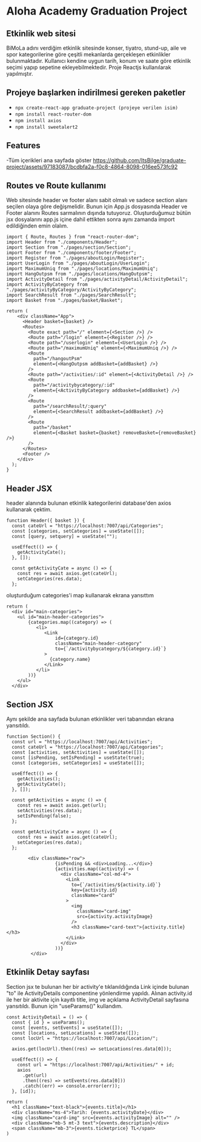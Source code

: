 # Aloha Academy Graduation Project 
## Etkinlik web sitesi
BiMoLa adını verdiğim etkinlik sitesinde konser, tiyatro, stund-up, aile ve spor kategorilerine göre çeşitli mekanlarda gerçekleşen etkinlikler bulunmaktadır. Kullanıcı kendine uygun tarih, konum ve saate göre etkinlik seçimi yapıp sepetine ekleyebilmektedir. Proje Reactjs kullanılarak yapılmıştır.
## Projeye başlarken indirilmesi gereken paketler
- `npx create-react-app graduate-project (projeye verilen isim)`
- `npm install react-router-dom`
- `npm install axios`
- `npm install sweetalert2`
## Features
-Tüm içerikleri ana sayfada göster
https://github.com/ItsBilge/graduate-project/assets/97183087/bcdbfa2a-f0c8-4864-8098-016ee573fc92
## Routes ve Route kullanımı
Web sitesinde header ve footer alanı sabit olmalı ve sadece section alanı seçilen olaya göre değişmelidir. Bunun için App.js dosyasında Header ve Footer alanını Routes sarmalının dışında tutuyoruz. Oluşturduğumuz bütün jsx dosyalarını app.js içine dahil ettikten sonra aynı zamanda import edildiğinden emin olalım.
```
import { Route, Routes } from "react-router-dom";
import Header from "./components/Header";
import Section from "./pages/section/Section";
import Footer from "./components/footer/Footer";
import Register from "./pages/aboutLogin/Register";
import UserLogin from "./pages/aboutLogin/UserLogin";
import MaximumUniq from "./pages/locations/MaximumUniq";
import HangOutpsm from "./pages/locations/HangOutpsm";
import ActivityDetail from "./pages/activityDetail/ActivityDetail";
import ActivityByCategory from "./pages/activityByCategory/ActivityByCategory";
import SearchResult from "./pages/SearchResult";
import Basket from "./pages/basket/Basket";

return (
    <div className="App">
      <Header basket={basket} />
      <Routes>
        <Route exact path="/" element={<Section />} />
        <Route path="/login" element={<Register />} />
        <Route path="/userlogin" element={<UserLogin />} />
        <Route path="/maximumUniq" element={<MaximumUniq />} />
        <Route
          path="/hangoutPsm"
          element={<HangOutpsm addBasket={addBasket} />}
        />
        <Route path="/activities/:id" element={<ActivityDetail />} />
        <Route
          path="/activitybycategory/:id"
          element={<ActivityByCategory addbasket={addBasket} />}
        />
        <Route
          path="/searchResult/:query"
          element={<SearchResult addbasket={addBasket} />}
        />
        <Route
          path="/basket"
          element={<Basket basket={basket} removeBasket={removeBasket} />}
        />
      </Routes>
      <Footer />
    </div>
  );
}
```
## Header JSX
header alanında bulunan etkinlik kategorilerini database'den axios kullanarak çektim.
```
function Header({ basket }) {
  const cateUrl = "https://localhost:7007/api/Categories";
  const [categories, setCategories] = useState([]);
  const [query, setquery] = useState("");

  useEffect(() => {
    getActivityCate();
  }, []);

  const getActivityCate = async () => {
    const res = await axios.get(cateUrl);
    setCategories(res.data);
  };
```
oluşturduğum categories'i map kullanarak ekrana yansıttım
```
return (
  <div id="main-categories">
    <ul id="main-header-categories">
        {categories.map((category) => (
           <li>
              <Link
                  id={category.id}
                  className="main-header-category"
                  to={`/activitybycategory/${category.id}`}
              >
                {category.name}
              </Link>
           </li>
        ))}
    </ul>
  </div>
```
## Section JSX
Aynı şekilde ana sayfada bulunan etkinlikler veri tabanından ekrana yansıtıldı.
```
function Section() {
  const url = "https://localhost:7007/api/Activities";
  const cateUrl = "https://localhost:7007/api/Categories";
  const [activities, setActivities] = useState([]);
  const [isPending, setIsPending] = useState(true);
  const [categories, setCategories] = useState([]);

  useEffect(() => {
    getActivities();
    getActivityCate();
  }, []);

  const getActivities = async () => {
    const res = await axios.get(url);
    setActivities(res.data);
    setIsPending(false);
  };

  const getActivityCate = async () => {
    const res = await axios.get(cateUrl);
    setCategories(res.data);
  };
```
```
        <div className="row">
                  {isPending && <div>Loading...</div>}
                  {activities.map((activity) => (
                    <div className="col-md-4">
                      <Link
                        to={`/activities/${activity.id}`}
                        key={activity.id}
                        className="card"
                      >
                        <img
                          className="card-img"
                          src={activity.activityImage}
                        />
                        <h3 className="card-text">{activity.title}</h3>
                      </Link>
                    </div>
                  ))}
         </div>
```
## Etkinlik Detay sayfası
Section jsx te bulunan her bir activity'e tıklanıldığında Link içinde bulunan "to" ile ActivityDetails componentine yönlendirme yapıldı. Alınan activity.id ile her bir aktivite için kayıtlı title, img ve açıklama ActivityDetail sayfasına yansıtıldı. Bunun için "useParams()" kullandım.
```
const ActivityDetail = () => {
  const { id } = useParams();
  const [events, setEvents] = useState([]);
  const [locations, setLocations] = useState([]);
  const locUrl = "https://localhost:7007/api/Location/";

  axios.get(locUrl).then((res) => setLocations(res.data[0]));

  useEffect(() => {
    const url = "https://localhost:7007/api/Activities/" + id;
    axios
      .get(url)
      .then((res) => setEvents(res.data[0]))
      .catch((err) => console.error(err));
  }, [id]);
```
```
return (
  <h1 className="text-black">{events.title}</h1>
  <div className="ms-4">Tarih: {events.activityDate}</div>
  <img className="card-img" src={events.activityImage} alt="" />
  <div className="mb-5 mt-3 text">{events.description}</div>
  <span className="mb-3">{events.ticketprice} TL</span>
)
```
